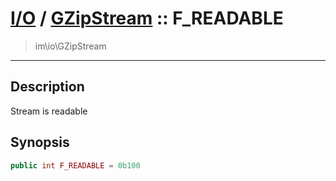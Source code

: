 # [I/O](io.md) / [GZipStream](io-GZipStream.md) :: F_READABLE
 > im\io\GZipStream
____

## Description
Stream is readable

## Synopsis
```php
public int F_READABLE = 0b100
```
